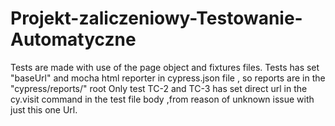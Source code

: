 # Projekt-zaliczeniowy-Testowanie-Automatyczne
Tests are made with use of the page object and fixtures files. Tests has set "baseUrl" and mocha html reporter in cypress.json file , so reports are in the "cypress/reports/" root Only test TC-2 and TC-3 has set direct url in the cy.visit command in the test file body ,from reason of unknown issue with just this one Url.
